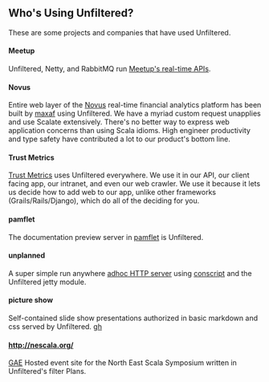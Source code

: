 Who's Using Unfiltered?
-----------------------

These are some projects and companies that have used Unfiltered.

#### Meetup

Unfiltered, Netty, and RabbitMQ run [Meetup's real-time APIs](http://making.meetup.com/post/2929945070/real-life-meetups-deserve-real-time-apis).

#### Novus

Entire web layer of the [Novus](https://www.novus.com/) real-time financial analytics platform has been built by [maxaf](https://github.com/maxaf) using Unfiltered. We have a myriad custom request unapplies and use Scalate extensively. There's no better way to express web application concerns than using Scala idioms. High engineer productivity and type safety have contributed a lot to our product's bottom line.

#### Trust Metrics

[Trust Metrics](http://www.trustmetrics.com) uses Unfiltered everywhere.  We use it in our API, our client facing app, our intranet, and even our web crawler. We use it because it lets us decide how to add web to our app, unlike other frameworks (Grails/Rails/Django), which do all of the deciding for you.  

#### pamflet

The documentation preview server in [pamflet](https://github.com/n8han/pamflet/) is Unfiltered.

#### unplanned

A super simple run anywhere [adhoc HTTP server](https://github.com/softprops/unplanned#readme) using [conscript](https://github.com/n8han/conscript#readme) and the Unfiltered jetty module.

#### picture show

Self-contained slide show presentations authorized in basic markdown and css served by Unfiltered. [gh](https://github.com/softprops/picture-show#readme)

#### http://nescala.org/

[GAE](http://code.google.com/appengine/) Hosted event site for the North East Scala Symposium written in Unfiltered's filter Plans.
